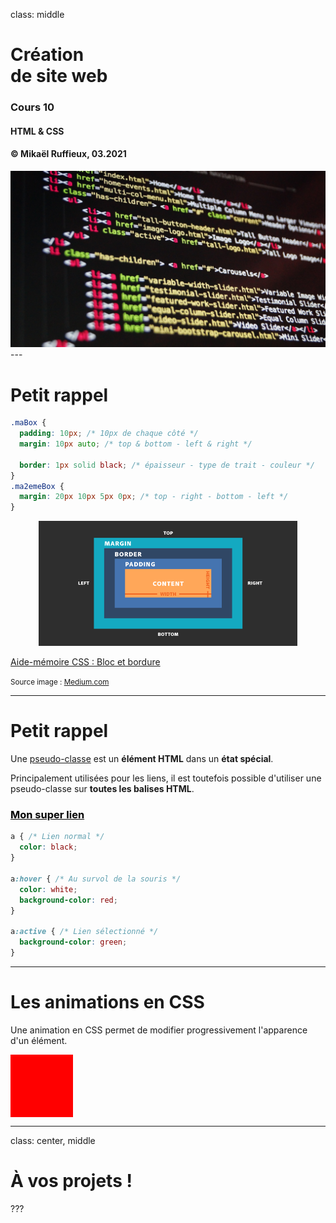 class: middle

<h1>Création <br/>de <span class="secondary-color">site web<span></h1>

### Cours 10

#### HTML & CSS

#### &copy; Mikaël Ruffieux, 03.2021

<img class="first-slide-image" src="../sources_cours/img/first_slide.jpg">
---

# Petit <span class="secondary-color">rappel</span>

```css
.maBox { 
  padding: 10px; /* 10px de chaque côté */ 
  margin: 10px auto; /* top & bottom - left & right */

  border: 1px solid black; /* épaisseur - type de trait - couleur */
}
.ma2emeBox {
  margin: 20px 10px 5px 0px; /* top - right - bottom - left */
}
```
<div style="text-align: center">
  <img style="max-height: 200px; width: auto;" src="../sources_cours/img/cours9_margin-padding.png" />
</div>

[Aide-mémoire CSS : Bloc et bordure](https://github.com/futurekids-io/6.011-creation-de-site-web-2.0/tree/main/aide-memoire/css#bloc-et-bordure)

<small>Source image : <a href="https://miro.medium.com/max/725/1*FqGQIGmGdW5EetfS3HFkvA.png" target="_blank">Medium.com</a></small>

---

# Petit <span class="secondary-color">rappel</span>

Une [pseudo-classe](https://github.com/futurekids-io/6.011-creation-de-site-web-2.0/tree/main/aide-memoire/css#s%C3%A9lecteurs) est un **élément HTML** dans un **état spécial**.

Principalement utilisées pour les liens, il est toutefois possible d'utiliser une pseudo-classe sur **toutes les balises HTML**.

<style>
#lien { color: black; padding: 0px; margin: 0px;}

#lien:hover {color: white;background-color: red;}

#lien:active {background-color: green;}
</style>

<a href="#5" id="lien" ><h3>Mon super lien</h3></a>

```css
a { /* Lien normal */
  color: black;
}

a:hover { /* Au survol de la souris */
  color: white;
  background-color: red;
}

a:active { /* Lien sélectionné */
  background-color: green;
}
```

---
# Les <span class="secondary-color">animations</span> en CSS

Une animation en CSS permet de modifier progressivement l'apparence d'un élément.

<div id="div"></div>
<style>
#div {
width: 100px;
height: 100px;
position: relative;
background-color: red;
animation-name: example;
animation-duration: 2s;
}
@keyframes example {
0% {background-color: red; left:0px;}
50% {background-color: yellow; left:200px;}
100% {background-color: red; left:0px;}
}
</style>

---
class: center, middle

<h1>À vos projets ! </h1>


???

<!-- ################ Fin de la présentation ################### -->